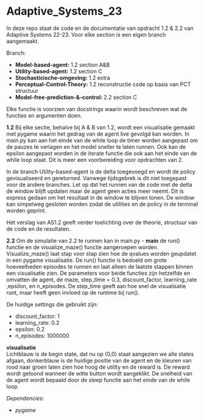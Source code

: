 # Adaptive_Systems_23

In deze repo staat de code en de documentatie van opdracht 1.2 & 2.2 van Adaptive Systems 22-23. Voor elke section is een eigen branch aangemaakt.

Branch:
- <b>Model-based-agent:</b> 1.2 section A&B
- <b>Utility-based-agent:</b> 1.2 section C
- <b>Stochasticische-omgeving:</b> 1.2 extra
- <b>Perceptual-Control-Theory:</b> 1.2 reconstructie code op basis van PCT structuur
- <b>Model-free-prediction-&-control: </b> 2.2 section C

Elke functie is voorzien van docstrings waarin wordt beschreven wat de functies en argumenten doen.

<b>1.2</b>
Bij elke sectie, behalve bij A & B van 1.2, wordt een visualisatie gemaakt met pygame waarin het gedrag van de agent live gevolgd kan worden.
In main.py kan aan het einde van de while loop de timer worden aangepast om de pauzes te verlagen en het model sneller te laten runnen.
Ook kan de epsilon aangepast worden in de iterate functie die ook aan het einde van de while loop staat. Dit is meer een voorbereiding voor opdrachten van 2.

In de branch Utility-based-agent is de delta toegevoegd en wordt de policy gevisualiseerd en gereturned. Vanwege tijdsgebrek is dit niet toegepast voor de andere branches.
Let op dat het runnen van de code met de delta de window blijft updaten maar de agent geen acties meer neemt. Dit is express gedaan om het resultaat in de window te blijven tonen.
De window kan simpelweg gesloten worden zodat de utilities en de policy in de terminal worden geprint.

Het verslag van AS1.2 geeft verder toelichting over de theorie, structuur van de code en de resultaten.

<b>2.2</b>
Om de simulatie van 2.2 te runnen kan in main.py - __main__ de run() functie en de visualize_maze() functie aangeroepen worden. Visualize_maze() laat stap voor stap zien hoe de qvalues worden geupdatet in een pygame visualisatie. De run() functie is bedoeld om grote hoeveelheden episodes te runnen en laat alleen de laatste stappen binnen een visualisatie zien. De parameters voor beide functies zijn hetzelfde en omvatten de agent, de maze, step_time = 0.3, discount_factor, learning_rate ,epsilon, en n_episodes. De step_time geeft aan hoe snel de visualisatie runt, maar heeft geen invloed op de runtime bij run(). 

De huidige settings die gebruikt zijn:
- discount_factor: 1
- learning_rate: 0.2
- epsilon: 0.2
- n_episodes: 1000000

<b> visualisatie </b><br>
Lichtblauw is de begin state, dat nu op (0,0) staat aangezien we alle states afgaan, donkerblauw is de huidige positie van de agent en de kleuren van rood naar groen laten zien hoe hoog de utility en de reward is. De reward wordt getoond wanneer de witte button wordt aangeklikt. De snelheid van de agent wordt bepaald door de sleep functie aan het einde van de while loop.

<i> Dependencies:
  - pygame</i>
